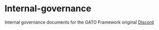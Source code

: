 # Internal-governance
Internal governance documents for the GATO Framework original [Discord](https://www.gatoframework.org/join-gato)
